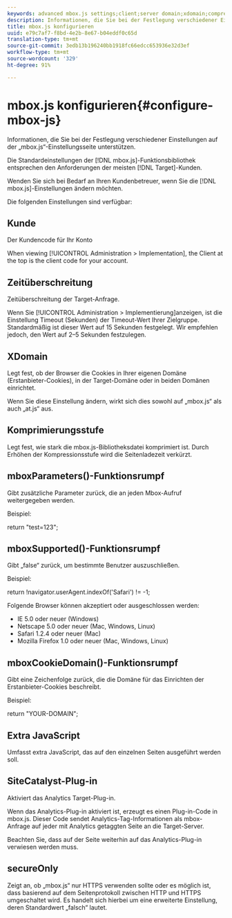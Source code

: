 ```yaml
---
keywords: advanced mbox.js settings;client;server domain;xdomain;compression level;client session id support;secureOnly;client pc id support;pass page;referring url;traffic level;traffic duration;mboxParameters() function body;mboxSupported() function body;mboxCookieDomain() function body;Extra JavaScript;SiteCatalyst plug-in;Get mbox.js as self-extracting JavaScript;flicker;body hiding;hide body
description: Informationen, die Sie bei der Festlegung verschiedener Einstellungen auf der „mbox.js“-Einstellungsseite unterstützen.
title: mbox.js konfigurieren
uuid: e79c7af7-f8bd-4e2b-8e67-b04eddf0c65d
translation-type: tm+mt
source-git-commit: 3edb13b196240bb1918fc66edcc653936e32d3ef
workflow-type: tm+mt
source-wordcount: '329'
ht-degree: 91%

---
```



# mbox.js konfigurieren{#configure-mbox-js}

Informationen, die Sie bei der Festlegung verschiedener Einstellungen auf der „mbox.js“-Einstellungsseite unterstützen.

Die Standardeinstellungen der [!DNL mbox.js]-Funktionsbibliothek entsprechen den Anforderungen der meisten [!DNL Target]-Kunden.

Wenden Sie sich bei Bedarf an Ihren Kundenbetreuer, wenn Sie die [!DNL mbox.js]-Einstellungen ändern möchten.

Die folgenden Einstellungen sind verfügbar:

## Kunde

Der Kundencode für Ihr Konto

When viewing [!UICONTROL Administration > Implementation], the Client at the top is the client code for your account.

## Zeitüberschreitung

Zeitüberschreitung der Target-Anfrage.

Wenn Sie [!UICONTROL Administration > Implementierung]anzeigen, ist die Einstellung Timeout (Sekunden) der Timeout-Wert Ihrer Zielgruppe. Standardmäßig ist dieser Wert auf 15 Sekunden festgelegt. Wir empfehlen jedoch, den Wert auf 2–5 Sekunden festzulegen.

## XDomain

Legt fest, ob der Browser die Cookies in Ihrer eigenen Domäne (Erstanbieter-Cookies), in der Target-Domäne oder in beiden Domänen einrichtet.

Wenn Sie diese Einstellung ändern, wirkt sich dies sowohl auf „mbox.js“ als auch „at.js“ aus.

## Komprimierungsstufe

Legt fest, wie stark die mbox.js-Bibliotheksdatei komprimiert ist. Durch Erhöhen der Kompressionsstufe wird die Seitenladezeit verkürzt.

## mboxParameters()-Funktionsrumpf

Gibt zusätzliche Parameter zurück, die an jeden Mbox-Aufruf weitergegeben werden.

Beispiel:

return &quot;test=123&quot;;

## mboxSupported()-Funktionsrumpf

Gibt „false“ zurück, um bestimmte Benutzer auszuschließen.

Beispiel:

return !navigator.userAgent.indexOf(&#39;Safari&#39;) != -1;

Folgende Browser können akzeptiert oder ausgeschlossen werden:

* IE 5.0 oder neuer (Windows)
* Netscape 5.0 oder neuer (Mac, Windows, Linux)
* Safari 1.2.4 oder neuer (Mac)
* Mozilla Firefox 1.0 oder neuer (Mac, Windows, Linux)

## mboxCookieDomain()-Funktionsrumpf

Gibt eine Zeichenfolge zurück, die die Domäne für das Einrichten der Erstanbieter-Cookies beschreibt.

Beispiel:

return &quot;YOUR-DOMAIN&quot;;

## Extra JavaScript

Umfasst extra JavaScript, das auf den einzelnen Seiten ausgeführt werden soll.

## SiteCatalyst-Plug-in

Aktiviert das Analytics Target-Plug-in.

Wenn das Analytics-Plug-in aktiviert ist, erzeugt es einen Plug-in-Code in mbox.js. Dieser Code sendet Analytics-Tag-Informationen als mbox-Anfrage auf jeder mit Analytics getaggten Seite an die Target-Server.

Beachten Sie, dass auf der Seite weiterhin auf das Analytics-Plug-in verwiesen werden muss.

## secureOnly

Zeigt an, ob „mbox.js“ nur HTTPS verwenden sollte oder es möglich ist, dass basierend auf dem Seitenprotokoll zwischen HTTP und HTTPS umgeschaltet wird. Es handelt sich hierbei um eine erweiterte Einstellung, deren Standardwert „falsch“ lautet.